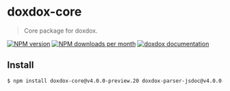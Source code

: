 # doxdox-core

> Core package for doxdox.

[![NPM version](https://img.shields.io/npm/v/doxdox-core?style=flat-square)](https://www.npmjs.org/package/doxdox-core)
[![NPM downloads per month](https://img.shields.io/npm/dm/doxdox-core?style=flat-square)](https://www.npmjs.org/package/doxdox-core)
[![doxdox documentation](https://img.shields.io/badge/doxdox-documentation-%23E85E95?style=flat-square)](https://doxdox.org)

## Install

```bash
$ npm install doxdox-core@v4.0.0-preview.20 doxdox-parser-jsdoc@v4.0.0-preview.20 doxdox-renderer-markdown@v4.0.0-preview.20 --save-dev
```

